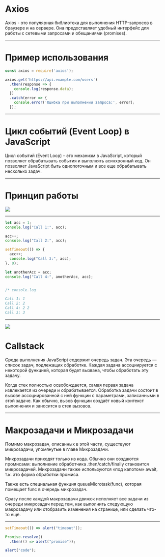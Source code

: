 # Axios

Axios - это популярная библиотека для выполнения HTTP-запросов в браузере и на сервере. Она предоставляет удобный интерфейс для работы с сетевыми запросами и обещаниями (promises).
___

# Пример использования

``` Javascript
const axios = require('axios');

axios.get('https://api.example.com/users')
  .then(response => {
    console.log(response.data);
  })
  .catch(error => {
    console.error('Ошибка при выполнении запроса:', error);
  });
```
___

# Цикл событий (Event Loop) в JavaScript

Цикл событий (Event Loop) - это механизм в JavaScript, который позволяет обрабатывать события и выполнять асинхронный код. Он позволяет JavaScript быть однопоточным и все еще обрабатывать несколько задач.
___

# Принцип работы

![](https://encrypted-tbn0.gstatic.com/images?q=tbn:ANd9GcSJ01NZRzjo5y2uUA6IpQQfaZelL3R5Dwjd_DnAoNwi-RHOeOtAWZojYcBy-OaEYp5KG2Y&usqp=CAU)
___

``` JavaScript
let acc = 1;
console.log("Call 1:", acc);

acc++;
console.log("Call 2:", acc);

setTimeout(() => {
  acc++;
  console.log("Call 3:", acc);
}, 0);

let anotherAcc = acc;
console.log("Call 4:", anotherAcc, acc);


/* console.log

Call 1: 1
Call 2: 2
Call 4: 2 2
Call 3: 3
```
___

![](https://habrastorage.org/r/w1560/getpro/habr/upload_files/d0b/55a/66f/d0b55a66f050fbfe6668b7074a3bc539.png)

# Callstack

Среда выполнения JavaScript содержит очередь задач. Эта очередь — список задач, подлежащих обработке. Каждая задача ассоциируется с некоторой функцией, которая будет вызвана, чтобы обработать эту задачу.

Когда стек полностью освобождается, самая первая задача извлекается из очереди и обрабатывается. Обработка задачи состоит в вызове ассоциированной с ней функции с параметрами, записанными в этой задаче. Как обычно, вызов функции создаёт новый контекст выполнения и заносится в стек вызовов.
___

# Макрозадачи и Микрозадачи

Помимо макрозадач, описанных в этой части, существуют микрозадачи, упомянутые в главе Микрозадачи.

Микрозадачи приходят только из кода. Обычно они создаются промисами: выполнение обработчика .then/catch/finally становится микрозадачей. Микрозадачи также используются «под капотом» await, т.к. это форма обработки промиса.

Также есть специальная функция queueMicrotask(func), которая помещает func в очередь микрозадач.

Сразу после каждой макрозадачи движок исполняет все задачи из очереди микрозадач перед тем, как выполнить следующую макрозадачу или отобразить изменения на странице, или сделать что-то ещё.
___

``` JavaScript
setTimeout(() => alert("timeout"));

Promise.resolve()
  .then(() => alert("promise"));

alert("code");
```